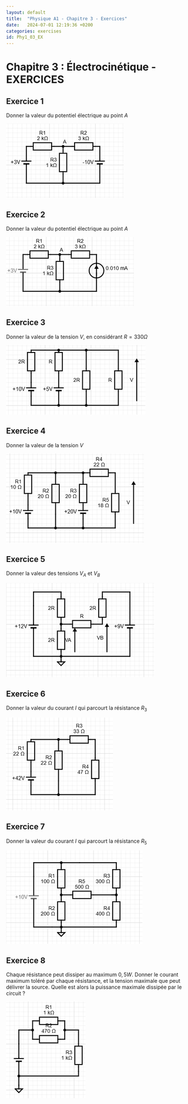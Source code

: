 ```yaml
---
layout: default
title:  "Physique A1 - Chapitre 3 - Exercices"
date:   2024-07-01 12:19:36 +0200
categories: exercises
id: Phy1_03_EX
---
```


# Chapitre 3 : Électrocinétique - EXERCICES

## Exercice 1

Donner la valeur du potentiel électrique au point $A$

![](./img/03_EX/Ex1_IMDEA.png)

## Exercice 2

Donner la valeur du potentiel électrique au point $A$

![](./img/03_EX/Ex2_IMDEA.png)

## Exercice 3

Donner la valeur de la tension $V$, en considérant $R = 330\Omega$

![](./img/03_EX/Ex3_IMDEA.png)

## Exercice 4

Donner la valeur de la tension $V$

![](./img/03_EX/Ex4_IMDEA.png)

## Exercice 5 

Donner la valeur des tensions $V_A$ et $V_B$

![](./img/03_EX/Ex5_IMDEA.png)

## Exercice 6

Donner la valeur du courant $I$ qui parcourt la résistance $R_3$

![](./img/03_EX/Ex6_IMDEA.png)

## Exercice 7

Donner la valeur du courant $I$ qui parcourt la résistance $R_5$

![](./img/03_EX/Ex7_IMDEA.png)

## Exercice 8

Chaque résistance peut dissiper au maximum $0,5 W$. Donner le courant maximum toléré par chaque résistance, et la tension maximale que peut délivrer la source. Quelle est alors la puissance maximale dissipée par le circuit ? 

![](./img/03_EX/Ex8_IMDEA.png)